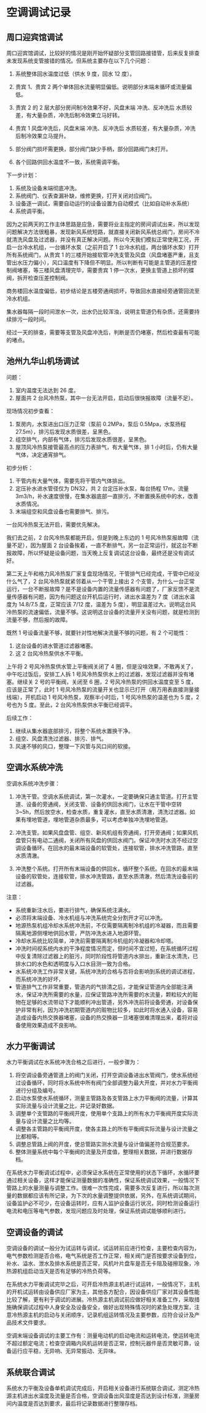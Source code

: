 # 空调调试记录

## 周口迎宾馆调试

周口迎宾馆调试，比较好的情况是刚开始怀疑部分支管回路接错管，后来反复排查未发现系统支管接错的情况。但系统主要存在以下几个问题：

1. 系统整体回水温度过低（供水 9 度，回水 12 度）。

2. 贵宾 1、贵宾 2 两个单体回水流量明显偏低。说明部分末端未循环或流量偏低。

3. 贵宾 2 的 2 层大部分房间制冷效果不好，风盘末端 冲洗、反冲洗后 水质较差，有大量杂质，冲洗后制冷效果立马好转。

4. 贵宾 1 风盘冲洗后，风盘末端 冲洗、反冲洗后 水质较差，有大量杂质，冲洗后制冷效果立马提升。

5. 部分阀门损坏需更换，部分阀门缺少手柄，部分回路阀门未打开。

6. 各个回路供回水温度不一致，系统需调平衡。

下一步计划：

1. 系统及设备末端彻底冲洗。
2. 系统阀门、仪表查漏补缺，维修更换，打开关闭对应阀门。
3. 设备逐一调试，需要自动运行的设备设置为自动模式（比如自动补水系统）
4. 系统调平衡。

因为之前两天的工作主体思路是应急，需要将业主指定的房间调试出来，所以发现问题解决方法很粗暴，发现新风系统短路，就直接关闭新风系统总阀门，房间不冷就清洗风盘及过滤器，并没有真正解决问题。所以今天我们模拟正常使用工况，开启一台冷水机组，一台循环水泵（之前开启了 1 台冷水机组，两台循环水泵）打开所有系统阀门，从贵宾 1 的三楼开始接软管冲洗支管及风盘（风盘堵塞严重，且支管出水压力偏小），风口温度有下降但不明显。所以判断有可能是主管道的压差控制阀堵塞，等三楼风盘清理完毕，需要贵宾 1 停一次水，更换主管道上损坏的蝶阀，拆开检查压差控制阀。

商务楼回水温度偏低，初步结论是五楼旁通阀损坏，导致回水直接经旁通管回流至冷水机组。

集水器每隔一段时间泄水一次，出水仍比较浑浊，说明主管道仍有杂质，还需要持续排污一段时间。

经过一天的排查，需要等支管及风盘冲洗后，判断是否仍堵塞，然后检查最有可能的堵点。

## 池州九华山机场调试

问题：

1. 室内温度无法达到 26 度。
2. 屋面共 2 台风冷热泵，其中一台无法开启，启动后很快报故障（流量不足）。

现场情况初步查看：

1. 泵房内，水泵进出口压力正常（泵前 0.2MPa，泵后 0.5Mpa，水泵扬程 27.5m），排污后发现水质很差，呈黑色。
2. 组空排气，内部有气体，排污后发现水质很差，呈黑色。
3. 屋顶风冷热泵接管最高点的压力表排气，有大量气体，排 1 小时后，仍有大量气体，决定通宵排气。

初步分析：

1. 干管内有大量气体，需要先将干管内气体排出。
2. 定压补水进水管径仅为 DN32，共 2 台定压补水泵，每台扬程 17m，流量 3m3/h，补水速度很慢，在集水器底部一直排污，不断置换系统中的水，改善水质情况。
3. 末端组空和风盘设备也需要排气、排污。

一台风冷热泵无法开启，需要优先解决。

我们去之前，2 台风冷热泵都能开启，但是到晚上东边的 1 号风冷热泵报故障（流量不足），因为屋面 2 台设备挨着，一直不断排气，另一台正常运行，就这台不断报故障，所以怀疑是设备问题，当天晚上反复调试这台设备，最终还是没有调试好。

第二天上午和格力风冷热泵厂家复盘现场情况，干管排气已经完成，干管中已经没什么气了，2 台风冷热泵就紧邻着从一个干管上接出 2 个支管，为什么一台正常运行，一台不断报故障？是不是设备内置的流量传感器有问题了，厂家反馈不是流量传感器有问题，因为有问题这台开机后运行时，进出水温差为 7 度（进出水温度为 14.8/7.5 度，正常应该 7/12 度，温差为 5 度），明显温差过大，说明这台风冷热泵的流速偏低，流量不够。这说明这台设备的流量开关没有问题，就是检测到流量不够，然后报的故障。

既然 1 号设备流量不够，就要针对性地解决流量不够的问题，有 2 个可能性：

1. 这台设备的进水管道过滤器堵塞。
2. 这 2 台风冷热泵供水不平衡。

上午将 2 号风冷热泵供水管上平衡阀关闭了 4 圈，但是没啥效果，不敢再关了，中午吃过饭后，安排工人拆 1 号风冷热泵供水上的过滤器，发现过滤器并没有堵塞。继续关 2 号的平衡阀，关闭至 6 圈，2 号风冷热泵的供回水温度变至 5 度，应该是正常了，此时 1 号风冷热泵的流量开关也显示已打开（用万用表直接测量接线端），开机启动 1 号风冷热泵，观察半小时后，1 号风冷热泵的温差也为 5 度，2 号也为 5 度。至此，2 台风冷热泵供水平衡已经调平。

后续工作：

1. 继续从集水器底部排污，将整个系统水置换干净。
2. 组空、风盘清洗过滤器、排污、排气。
3. 风速不够的风口，整理一下风管与风口间的软接。

## 空调水系统冲洗

空调水系统冲洗步骤：

1. 冲洗干管。空调水系统调试，第一次灌水，一定要确保只通主管道。打开主管道、设备的旁通阀，关闭支管、设备的供回水阀门，让水在干管中空转 3~5h，然后放空水，检查水质，重复灌水，直至水质清澈，清洗过滤器。如果有埋地管道，埋地管道杂质最多，可以考虑单独冲洗埋地管道。

2. 冲洗支管。如果风盘盘管、组空、新风机组有旁通阀，打开旁通阀；如果风机盘管只有电动二通阀，关闭所有风盘的供回水阀门。保证冲洗时水流不经过空调设备循环。在回水的最末端设备的软管处，连接软管，排水冲洗管路，直至水质清澈。

3. 冲洗整个系统。打开所有末端设备的供回水，循环整个系统。在回水的最末端设备的软管处，连接软管，排水冲洗管路，直至水质清澈，然后清洗设备前的过滤器。

注意：

* 系统重新注水后，要进行排气，确保系统注满水。
* 必须将末端设备、冷水机组与冲洗系统完全分割开才可以冲洗。
* 地源热泵机组冷却水系统冲洗前，不仅需要隔离制冷机组的冷凝器，而且需要隔离地源侧埋地供回水管，严防冲洗水进入地源环管。
* 冷却水系统比较简单，冲洗前需要隔离制冷机组的冷凝器和冷却塔。
* 冲洗时间视系统内水的干净程度情况而定，但时间不宜过短，在系统循环过程中反复清除过滤器上的脏污，同时阶段性将管道内水排出，重新注水清洗，已排水口的水色和透明度与入口水目测一致为合格。
* 水系统冲洗工作非常关键，系统冲洗的合格与否将会影响到系统的调试进程，而系统冲洗的好坏，
* 管道排气工作非常重要，管道内的气排清之后，才能保证管道内全部能注满水，保证冲洗所需要的水量，应保证管路冲洗所需要的水流量，颗粒较大的赃物在足够的水流带动下才能顺利冲出管道，另外冲洗前将设备旁通，对设备保护非常有利，因为冲洗初期管道内的赃物比较多，如此时将水通入设备，容易造成设备内热交换器堵塞，设备的热交换器一旦堵塞很难清理出来，着将对设备使用效果造成不良影响。

## 水力平衡调试

水力平衡调试在水系统冲洗合格之后进行，一般步骤为：

1. 将空调设备旁通管道上的阀门关闭，打开空调设备进出水管阀门，使水系统经过设备循环，同时将水系统中所有阀门全部调整为最大开度，并对水力平衡阀进行分组及编号。
2. 启动水泵使水系统循环，测量主管路及各支管路上水力平衡阀的流量，计算其实际流量与设计流量之比，并记录好数据。
3. 调整单个支管路的平衡阀开度，使用单个支路上的所有水力平衡阀开度实际流量与设计流量之比均等。
4. 调整各主管路的平衡阀开度，使各主路上的所有平衡阀实际流量与设计流量之比都相等。
5. 调整总管路上阀的开度，使总管路实测水流量与设计值偏差符合规范要求。
6. 整体测量系统中每个平衡阀的流量及开度值，整理相关数据，并进行数据存档。

在系统水力平衡调试过程中，必须保证水系统在正常使用的状态下循环，水循环要通过相关设备，这样才能保证测量数据的准确性，保证系统调试效果，一般情况下管路上的水量测量与调整工作。很难一次性完成，需要多次反复进行，所以每次测量的数据都应该有所记录，为下次的水量调整提供依据，另外，在系统调试期间，设备监护必不可少，在设备运转时，应有人监护设备运行状况，同时检测设备运行电流和电压等电气参数，发现问题应及时处理，保证系统调试能够顺利进行。

## 空调设备的调试

空调设备的调试一般分为试运转与调试，试运转前应进行检查，主要检查内容为，电气参数检测是否合格，电气系统是否工作正常，相关阀门是否按要求设备到位，补水、溢水、泄水及排水系统是否正常，风机叶片盘车是否无卡阻及碰擦现象，冷热源机组启动当天是否有足够的冷热负荷等。

在系统水力平衡调试完毕之后，可开启冷热源主机进行试运转，一般情况下，主机的开机试运转由设备供应厂家为主，其他各方配合，因设备供应厂家对其设备性能比较了解，更有利于调试的进展。冷热源主机调试前应做好相关准备工作，采取措施确保调试过程中人身安全及设备安全，做好出现特殊情况时的紧急处理方案，注意冷热源主机的启动与关闭顺序，记录机组运转情况及主要参数，应符合设计及产品技术文件要求。

空调末端设备调试的主要工作有：测量电动机的启动电流和运转电流，使运转电流不超过额定电流；检查空调箱内风机运转是否正常，控制元器件是否灵敏可靠，设备运行应平稳，无异响、无异常振动、无异味。

## 系统联合调试

系统水力平衡及设备单机调试完成后，开启相关设备进行系统联合调试，测定冷热源主机进出水温度及流量是否合格，空调设备出风湿度是否达到设计标准，测量房间内温度是否达到要求，最后将记录数据进行整理存档。
